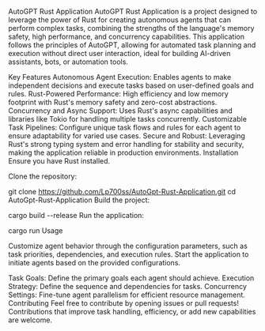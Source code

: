 AutoGPT Rust Application
AutoGPT Rust Application is a project designed to leverage the power of Rust for creating autonomous agents that can perform complex tasks, combining the strengths of the language's memory safety, high performance, and concurrency capabilities. This application follows the principles of AutoGPT, allowing for automated task planning and execution without direct user interaction, ideal for building AI-driven assistants, bots, or automation tools.

Key Features
Autonomous Agent Execution: Enables agents to make independent decisions and execute tasks based on user-defined goals and rules.
Rust-Powered Performance: High efficiency and low memory footprint with Rust's memory safety and zero-cost abstractions.
Concurrency and Async Support: Uses Rust's async capabilities and libraries like Tokio for handling multiple tasks concurrently.
Customizable Task Pipelines: Configure unique task flows and rules for each agent to ensure adaptability for varied use cases.
Secure and Robust: Leveraging Rust's strong typing system and error handling for stability and security, making the application reliable in production environments.
Installation
Ensure you have Rust installed.

Clone the repository:


git clone https://github.com/Lp700ss/AutoGpt-Rust-Application.git
cd AutoGpt-Rust-Application
Build the project:


cargo build --release
Run the application:



cargo run
Usage

Customize agent behavior through the configuration parameters, such as task priorities, dependencies, and execution rules.
Start the application to initiate agents based on the provided configurations.


Task Goals: Define the primary goals each agent should achieve.
Execution Strategy: Define the sequence and dependencies for tasks.
Concurrency Settings: Fine-tune agent parallelism for efficient resource management.
Contributing
Feel free to contribute by opening issues or pull requests! Contributions that improve task handling, efficiency, or add new capabilities are welcome.

